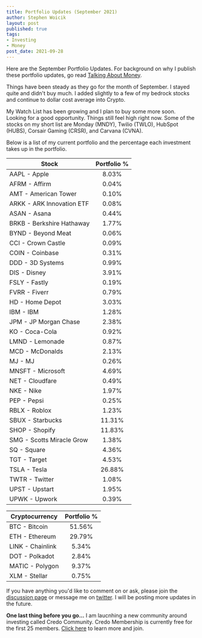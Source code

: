 ```yaml
---
title: Portfolio Updates (September 2021)
author: Stephen Woicik
layout: post
published: true
tags:
- Investing
- Money
post_date: 2021-09-28
---
```

Here are the September Portfolio Updates. For background on why I publish these portfolio updates, go read [Talking About Money](https://swoicik.com/2020/talk-about-money).

Things have been steady as they go for the month of September. I stayed quite and didn't buy much. I added slightly to a few of my bedrock stocks and continue to dollar cost average into Crypto. 

My Watch List has been growing and I plan to buy some more soon. Looking for a good opportunity. Things still feel high right now. Some of the stocks on my short list are Monday (MNDY), Twilio (TWLO), HubSpot (HUBS), Corsair Gaming (CRSR), and Carvana (CVNA). 

Below is a list of my current portfolio and the percentage each investment takes up in the portfolio.

| Stock                       | Portfolio % |
| ---                         | :---:       |
| AAPL - Apple                | 8.03%       |
| AFRM - Affirm               | 0.04%       |
| AMT - American Tower        | 0.10%       |
| ARKK - ARK Innovation ETF   | 0.08%       |
| ASAN - Asana                | 0.44%       |
| BRKB - Berkshire Hathaway   | 1.77%       |
| BYND - Beyond Meat          | 0.06%       |
| CCI - Crown Castle          | 0.09%       |
| COIN - Coinbase             | 0.31%       |
| DDD - 3D Systems            | 0.99%       |
| DIS - Disney                | 3.91%       |
| FSLY - Fastly               | 0.19%       |
| FVRR - Fiverr               | 0.79%       |
| HD - Home Depot             | 3.03%       |
| IBM - IBM                   | 1.28%       |
| JPM - JP Morgan Chase       | 2.38%       |
| KO - Coca-Cola              | 0.92%       |
| LMND - Lemonade             | 0.87%       |
| MCD - McDonalds             | 2.13%       |
| MJ - MJ                     | 0.26%       |
| MNSFT - Microsoft           | 4.69%       |
| NET - Cloudfare             | 0.49%       |
| NKE - Nike                  | 1.97%       |
| PEP - Pepsi                 | 0.25%       |
| RBLX - Roblox               | 1.23%       |
| SBUX - Starbucks            | 11.31%      |
| SHOP - Shopify              | 11.83%      |
| SMG - Scotts Miracle Grow   | 1.38%       |
| SQ - Square                 | 4.36%       |
| TGT - Target                | 4.53%       |
| TSLA - Tesla                | 26.88%      |
| TWTR - Twitter              | 1.08%       |
| UPST - Upstart              | 1.95%       |
| UPWK - Upwork               | 0.39%       |


| Cryptocurrency              | Portfolio % |
| ---                         | :---:       |
| BTC - Bitcoin               | 51.56%      |
| ETH - Ethereum              | 29.79%      |
| LINK - Chainlink            | 5.34%       |
| DOT - Polkadot              | 2.84%       |
| MATIC - Polygon             | 9.37%       |
| XLM - Stellar               | 0.75%       |

If you have anything you'd like to comment on or ask, please join the [discussion page](https://github.com/swoicik/swoicik.github.io/discussions/21) or message me on [twitter](https://twitter.com/swoicik). I will be posting more updates in the future. 

**One last thing before you go...** I am laucnhing a new community around investing called Credo Community. Credo Membership is currently free for the first 25 members. [Click here](https://community.investwithcredo.com/home) to learn more and join. 
